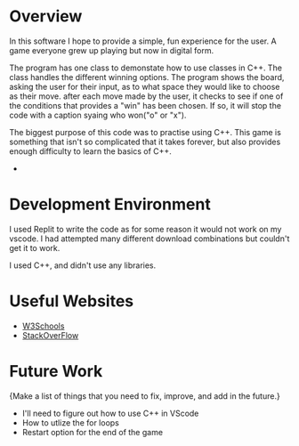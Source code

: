 # Overview

In this software I hope to provide a simple, fun experience for the user. A game everyone grew up playing but now in digital form. 

The program has one class to demonstate how to use classes in C++. The class handles the different winning options. The program shows the board, asking the user for their input, as to what space they would like to choose as their move. after each move made by the user, it checks to see if one of the conditions that provides a "win" has been chosen. If so, it will stop the code with a caption syaing who won("o" or "x").

The biggest purpose of this code was to practise using C++. This game is something that isn't so complicated that it takes forever, but also provides enough difficulty to learn the basics of C++.

* [Software Demo Video]: https://youtu.be/vBhrQntwWoY

# Development Environment
I used Replit to write the code as for some reason it would not work on my vscode. I had attempted many different download combinations but couldn't get it to work. 

I used C++, and didn't use any libraries. 

# Useful Websites

* [W3Schools](https://www.w3schools.com/CPP/default.asp)
* [StackOverFlow](https://stackoverflow.com/questions/50082694/c-generic-way-to-define-multiple-functions-with-a-template)

# Future Work

{Make a list of things that you need to fix, improve, and add in the future.}
* I'll need to figure out how to use C++ in VScode
* How to utlize the for loops
* Restart option for the end of the game
